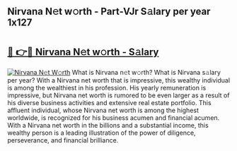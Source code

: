 ## Nirvana N𝚎t w𝚘rth - Part-VJr S𝚊lary per year 1x127

# <h2><a href="http://gc570lg.nevu.top/?p=Nirvana">🔗 👉🔴 Nirvana N𝚎t w𝚘rth - S𝚊lary</a></h2>

[![Nirvana N𝚎t W𝚘rth](https://i.imgur.com/Oavwk0R.jpeg)](http://gc570lg.nevu.top/?p=Nirvana)
What is Nirvana n𝚎t w𝚘rth? What is Nirvana s𝚊lary per year?
With a Nirvana net worth that is impressive, this wealthy individual is among the wealthiest in his profession. His yearly remuneration is impressive, but Nirvana net worth is rumored to be even larger as a result of his diverse business activities and extensive real estate portfolio. This affluent individual, whose Nirvana net worth is among the highest worldwide, is recognized for his business acumen and financial acumen. With a Nirvana net worth in the billions and a substantial income, this wealthy person is a leading illustration of the power of diligence, perseverance, and financial brilliance.
